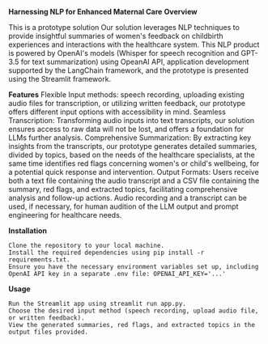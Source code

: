 **Harnessing NLP for Enhanced Maternal Care**
**Overview**

This is a prototype solution Our solution leverages NLP techniques to provide insightful summaries of women's feedback on childbirth experiences and interactions with the healthcare system. This NLP product is powered by OpenAI's models (Whisper for speech recognition and GPT-3.5 for text summarization) using OpeanAI API, application development supported by the LangChain framework, and the prototype is presented using the Streamlit framework.

**Features**
    Flexible Input methods: speech recording, uploading existing audio files for transcription, or utilizing written feedback, our prototype offers different input options with accessibility in mind.
    Seamless Transcription: Transforming audio inputs into text transcripts, our solution ensures access to raw data will not be lost, and offers a foundation for LLMs further analysis.
    Comprehensive Summarization: By extracting key insights from the transcripts, our prototype generates detailed summaries, divided by topics, based on the needs of the healthcare specialists, at the same time identifies red flags concerning women's or child's wellbeing, for a potential quick response and intervention.
    Output Formats: Users receive both a text file containing the audio transcript and a CSV file containing the summary, red flags, and extracted topics, facilitating comprehensive analysis and follow-up actions. Audio recording and a transcript can be used, if necessary, for human audition of the LLM output and prompt engineering for healthcare needs.

    
**Installation**

    Clone the repository to your local machine.
    Install the required dependencies using pip install -r requirements.txt.
    Ensure you have the necessary environment variables set up, including OpenAI API key in a separate .env file: OPENAI_API_KEY='...'

**Usage**

    Run the Streamlit app using streamlit run app.py.
    Choose the desired input method (speech recording, upload audio file, or written feedback).
    View the generated summaries, red flags, and extracted topics in the output files provided.